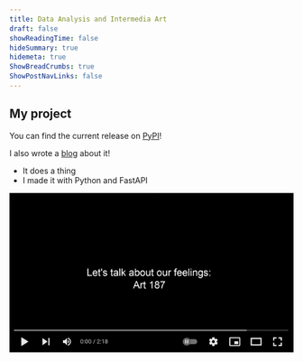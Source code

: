 ```yaml
---
title: Data Analysis and Intermedia Art
draft: false
showReadingTime: false
hideSummary: true
hidemeta: true
ShowBreadCrumbs: true
ShowPostNavLinks: false
---
```


## My project

You can find the current release on [PyPI](https://www.pypi.org)!

I also wrote a [blog](/my-project-blog) about it!

- It does a thing
- I made it with Python and FastAPI

[![emotion data collection video](static/videoscreenshot.png)](https://www.youtube.com/watch?v=vFygHQgZvZc "Let's Talk About Our Feelings")

